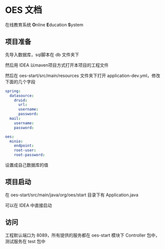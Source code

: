 # OES 文档
在线教育系统 **O**nline **E**ducation **S**ystem

## 项目准备

先导入数据库，sql脚本在 db 文件夹下

然后用 IDEA 以maven项目方式打开本项目的工程文件

然后在 oes-start/src/main/resources 文件夹下打开 application-dev.yml，修改下面的几个字段

```yml
spring:
  datasource:
    druid:
      url: 
      username: 
      password: 
  mail:
    username:
    password:

oes:
  minio:
    endpoint: 
    root-user: 
    root-password: 
```

设置成自己数据库的值


## 项目启动

在 oes-start/src/main/java/org/oes/start 目录下有 Application.java

可以在 IDEA 中直接启动

## 访问

工程默认端口为 8089，所有提供的服务都在 oes-start 模块下 Controller 包中，测试服务在 test 包中
